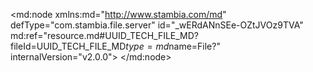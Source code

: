 <?xml version="1.0" encoding="UTF-8"?>
<md:node xmlns:md="http://www.stambia.com/md" defType="com.stambia.file.server" id="_wERdANnSEe-OZtJVOz9TVA" md:ref="resource.md#UUID_TECH_FILE_MD?fileId=UUID_TECH_FILE_MD$type=md$name=File?" internalVersion="v2.0.0">
  <node defType="com.stambia.file.directory" id="_U0y-gNnTEe-ZLcaEU23iqA" name="source">
    <attribute defType="com.stambia.file.directory.path" id="_U138kNnTEe-ZLcaEU23iqA" value="C:\Users\derka\Downloads"/>
    <node defType="com.stambia.file.file" id="_U2H0MNnTEe-ZLcaEU23iqA" name="Article">
      <attribute defType="com.stambia.file.file.type" id="_U4PUENnTEe-ZLcaEU23iqA" value="DELIMITED"/>
      <attribute defType="com.stambia.file.file.lineSeparator" id="_U4oVoNnTEe-ZLcaEU23iqA" value="0D0A"/>
      <attribute defType="com.stambia.file.file.fieldSeparator" id="_U4qK0NnTEe-ZLcaEU23iqA" value="3B"/>
      <attribute defType="com.stambia.file.file.decimalSeparator" id="_U4tOINnTEe-ZLcaEU23iqA" value="2E"/>
      <attribute defType="com.stambia.file.file.lineToSkip" id="_U4xfkNnTEe-ZLcaEU23iqA" value="0"/>
      <attribute defType="com.stambia.file.file.lastLineToSkip" id="_U4zUwNnTEe-ZLcaEU23iqA" value="0"/>
      <attribute defType="com.stambia.file.file.header" id="_U41xANnTEe-ZLcaEU23iqA" value="1"/>
      <attribute defType="com.stambia.file.file.physicalName" id="_X5O_4NnTEe-ZLcaEU23iqA" value="Article_202408.csv"/>
      <attribute defType="com.stambia.file.file.stringDelimiter" id="_FPhTsNqMEe-2vscanfRwMw" value="22"/>
      <node defType="com.stambia.file.field" id="__Rgm3NnTEe-ZLcaEU23iqA" name="LIB_CAT" position="13">
        <attribute defType="com.stambia.file.field.size" id="__Rgm3dnTEe-ZLcaEU23iqA" value="68"/>
        <attribute defType="com.stambia.file.field.type" id="__Rgm3tnTEe-ZLcaEU23iqA" value="String"/>
        <attribute defType="com.stambia.file.field.physicalName" id="__Rgm39nTEe-ZLcaEU23iqA" value="LIB_CAT"/>
      </node>
      <node defType="com.stambia.file.field" id="__RfYoNnTEe-ZLcaEU23iqA" name="COD_MRQ" position="1">
        <attribute defType="com.stambia.file.field.size" id="__Rf_sNnTEe-ZLcaEU23iqA" value="55"/>
        <attribute defType="com.stambia.file.field.type" id="__Rf_sdnTEe-ZLcaEU23iqA" value="String"/>
        <attribute defType="com.stambia.file.field.physicalName" id="__Rf_stnTEe-ZLcaEU23iqA" value="COD_MRQ"/>
      </node>
      <node defType="com.stambia.file.field" id="__Rf_u9nTEe-ZLcaEU23iqA" name="LIB_PRD" position="4">
        <attribute defType="com.stambia.file.field.size" id="__Rf_vNnTEe-ZLcaEU23iqA" value="100"/>
        <attribute defType="com.stambia.file.field.type" id="__Rf_vdnTEe-ZLcaEU23iqA" value="String"/>
        <attribute defType="com.stambia.file.field.physicalName" id="__Rf_vtnTEe-ZLcaEU23iqA" value="LIB_PRD"/>
      </node>
      <node defType="com.stambia.file.field" id="__RgmzNnTEe-ZLcaEU23iqA" name="PRX_VEN" position="9">
        <attribute defType="com.stambia.file.field.size" id="__RgmzdnTEe-ZLcaEU23iqA" value="57"/>
        <attribute defType="com.stambia.file.field.type" id="__RgmztnTEe-ZLcaEU23iqA" value="String"/>
        <attribute defType="com.stambia.file.field.physicalName" id="__Rgmz9nTEe-ZLcaEU23iqA" value="PRX_VEN"/>
      </node>
      <node defType="com.stambia.file.field" id="__Rgm2NnTEe-ZLcaEU23iqA" name="COD_CAT" position="12">
        <attribute defType="com.stambia.file.field.size" id="__Rgm2dnTEe-ZLcaEU23iqA" value="55"/>
        <attribute defType="com.stambia.file.field.type" id="__Rgm2tnTEe-ZLcaEU23iqA" value="String"/>
        <attribute defType="com.stambia.file.field.physicalName" id="__Rgm29nTEe-ZLcaEU23iqA" value="COD_CAT"/>
      </node>
      <node defType="com.stambia.file.field" id="__RgmyNnTEe-ZLcaEU23iqA" name="SS_FAM" position="8">
        <attribute defType="com.stambia.file.field.size" id="__RgmydnTEe-ZLcaEU23iqA" value="82"/>
        <attribute defType="com.stambia.file.field.type" id="__RgmytnTEe-ZLcaEU23iqA" value="String"/>
        <attribute defType="com.stambia.file.field.physicalName" id="__Rgmy9nTEe-ZLcaEU23iqA" value="SS_FAM"/>
      </node>
      <node defType="com.stambia.file.field" id="__Rgm0NnTEe-ZLcaEU23iqA" name="LIB_GEN" position="10">
        <attribute defType="com.stambia.file.field.size" id="__Rgm0dnTEe-ZLcaEU23iqA" value="58"/>
        <attribute defType="com.stambia.file.field.type" id="__Rgm0tnTEe-ZLcaEU23iqA" value="String"/>
        <attribute defType="com.stambia.file.field.physicalName" id="__Rgm09nTEe-ZLcaEU23iqA" value="LIB_GEN"/>
      </node>
      <node defType="com.stambia.file.field" id="__RgmwNnTEe-ZLcaEU23iqA" name="LIB_TAI" position="6">
        <attribute defType="com.stambia.file.field.size" id="__RgmwdnTEe-ZLcaEU23iqA" value="61"/>
        <attribute defType="com.stambia.file.field.type" id="__RgmwtnTEe-ZLcaEU23iqA" value="String"/>
        <attribute defType="com.stambia.file.field.physicalName" id="__Rgmw9nTEe-ZLcaEU23iqA" value="LIB_TAI"/>
      </node>
      <node defType="com.stambia.file.field" id="__RgmxNnTEe-ZLcaEU23iqA" name="FAM" position="7">
        <attribute defType="com.stambia.file.field.size" id="__RgmxdnTEe-ZLcaEU23iqA" value="77"/>
        <attribute defType="com.stambia.file.field.type" id="__RgmxtnTEe-ZLcaEU23iqA" value="String"/>
        <attribute defType="com.stambia.file.field.physicalName" id="__Rgmx9nTEe-ZLcaEU23iqA" value="FAM"/>
      </node>
      <node defType="com.stambia.file.field" id="__Rf_s9nTEe-ZLcaEU23iqA" name="LIB_MRQ" position="2">
        <attribute defType="com.stambia.file.field.size" id="__Rf_tNnTEe-ZLcaEU23iqA" value="77"/>
        <attribute defType="com.stambia.file.field.type" id="__Rf_tdnTEe-ZLcaEU23iqA" value="String"/>
        <attribute defType="com.stambia.file.field.physicalName" id="__Rf_ttnTEe-ZLcaEU23iqA" value="LIB_MRQ"/>
      </node>
      <node defType="com.stambia.file.field" id="__Rf_t9nTEe-ZLcaEU23iqA" name="COD_ART" position="3">
        <attribute defType="com.stambia.file.field.size" id="__Rf_uNnTEe-ZLcaEU23iqA" value="60"/>
        <attribute defType="com.stambia.file.field.type" id="__Rf_udnTEe-ZLcaEU23iqA" value="String"/>
        <attribute defType="com.stambia.file.field.physicalName" id="__Rf_utnTEe-ZLcaEU23iqA" value="COD_ART"/>
      </node>
      <node defType="com.stambia.file.field" id="__Rgm1NnTEe-ZLcaEU23iqA" name="CIB_TRN_AGE" position="11">
        <attribute defType="com.stambia.file.field.size" id="__Rgm1dnTEe-ZLcaEU23iqA" value="63"/>
        <attribute defType="com.stambia.file.field.type" id="__Rgm1tnTEe-ZLcaEU23iqA" value="String"/>
        <attribute defType="com.stambia.file.field.physicalName" id="__Rgm19nTEe-ZLcaEU23iqA" value="CIB_TRN_AGE"/>
      </node>
      <node defType="com.stambia.file.field" id="__Rf_v9nTEe-ZLcaEU23iqA" name="LIB_COL" position="5">
        <attribute defType="com.stambia.file.field.size" id="__Rf_wNnTEe-ZLcaEU23iqA" value="73"/>
        <attribute defType="com.stambia.file.field.type" id="__Rf_wdnTEe-ZLcaEU23iqA" value="String"/>
        <attribute defType="com.stambia.file.field.physicalName" id="__Rf_wtnTEe-ZLcaEU23iqA" value="LIB_COL"/>
      </node>
    </node>
    <node defType="com.stambia.file.file" id="_CW1Y0NtcEe-WqZzf9NOHeA" name="Ticket_test">
      <attribute defType="com.stambia.file.file.type" id="_CZUsINtcEe-WqZzf9NOHeA" value="DELIMITED"/>
      <attribute defType="com.stambia.file.file.lineSeparator" id="_CZcA4NtcEe-WqZzf9NOHeA" value="0D0A"/>
      <attribute defType="com.stambia.file.file.fieldSeparator" id="_CZdPANtcEe-WqZzf9NOHeA" value="7C"/>
      <attribute defType="com.stambia.file.file.decimalSeparator" id="_CZfEMNtcEe-WqZzf9NOHeA" value="2E"/>
      <attribute defType="com.stambia.file.file.lineToSkip" id="_CZhgcNtcEe-WqZzf9NOHeA" value="0"/>
      <attribute defType="com.stambia.file.file.lastLineToSkip" id="_CZiukNtcEe-WqZzf9NOHeA" value="0"/>
      <attribute defType="com.stambia.file.file.header" id="_CZj8sNtcEe-WqZzf9NOHeA" value="1"/>
      <attribute defType="com.stambia.file.file.physicalName" id="_DA5CcNtcEe-WqZzf9NOHeA" value="Ticket_test.csv"/>
      <node defType="com.stambia.file.field" id="_ImA3_dtcEe-WqZzf9NOHeA" name="COD_VEN" position="9">
        <attribute defType="com.stambia.file.field.size" id="_ImA3_ttcEe-WqZzf9NOHeA" value="55"/>
        <attribute defType="com.stambia.file.field.type" id="_ImA3_9tcEe-WqZzf9NOHeA" value="String"/>
        <attribute defType="com.stambia.file.field.physicalName" id="_ImA4ANtcEe-WqZzf9NOHeA" value="COD_VEN"/>
      </node>
      <node defType="com.stambia.file.field" id="_ImCGKttcEe-WqZzf9NOHeA" name="DAT_FRM" position="32">
        <attribute defType="com.stambia.file.field.size" id="_ImCGK9tcEe-WqZzf9NOHeA" value="50"/>
        <attribute defType="com.stambia.file.field.type" id="_ImCGLNtcEe-WqZzf9NOHeA" value="String"/>
        <attribute defType="com.stambia.file.field.physicalName" id="_ImCGLdtcEe-WqZzf9NOHeA" value="DAT_FRM"/>
      </node>
      <node defType="com.stambia.file.field" id="_ImA38dtcEe-WqZzf9NOHeA" name="NUM_TIC" position="6">
        <attribute defType="com.stambia.file.field.size" id="_ImA38ttcEe-WqZzf9NOHeA" value="12"/>
        <attribute defType="com.stambia.file.field.type" id="_ImA389tcEe-WqZzf9NOHeA" value="Numeric"/>
        <attribute defType="com.stambia.file.field.physicalName" id="_ImA39NtcEe-WqZzf9NOHeA" value="NUM_TIC"/>
      </node>
      <node defType="com.stambia.file.field" id="_ImBe9dtcEe-WqZzf9NOHeA" name="COD_DEV" position="13">
        <attribute defType="com.stambia.file.field.size" id="_ImBe9ttcEe-WqZzf9NOHeA" value="53"/>
        <attribute defType="com.stambia.file.field.type" id="_ImBe99tcEe-WqZzf9NOHeA" value="String"/>
        <attribute defType="com.stambia.file.field.physicalName" id="_ImBe-NtcEe-WqZzf9NOHeA" value="COD_DEV"/>
      </node>
      <node defType="com.stambia.file.field" id="_ImCGIdtcEe-WqZzf9NOHeA" name="LAT" position="30">
        <attribute defType="com.stambia.file.field.size" id="_ImCGIttcEe-WqZzf9NOHeA" value="12"/>
        <attribute defType="com.stambia.file.field.type" id="_ImCGI9tcEe-WqZzf9NOHeA" value="Numeric"/>
        <attribute defType="com.stambia.file.field.decimal" id="_ImCGJNtcEe-WqZzf9NOHeA" value="6"/>
        <attribute defType="com.stambia.file.field.physicalName" id="_ImCGJdtcEe-WqZzf9NOHeA" value="LAT"/>
      </node>
      <node defType="com.stambia.file.field" id="_ImA35dtcEe-WqZzf9NOHeA" name="LIB_MAG" position="3">
        <attribute defType="com.stambia.file.field.size" id="_ImA35ttcEe-WqZzf9NOHeA" value="70"/>
        <attribute defType="com.stambia.file.field.type" id="_ImA359tcEe-WqZzf9NOHeA" value="String"/>
        <attribute defType="com.stambia.file.field.physicalName" id="_ImA36NtcEe-WqZzf9NOHeA" value="LIB_MAG"/>
      </node>
      <node defType="com.stambia.file.field" id="_ImCGCNtcEe-WqZzf9NOHeA" name="COD_POS" position="24">
        <attribute defType="com.stambia.file.field.size" id="_ImCGCdtcEe-WqZzf9NOHeA" value="12"/>
        <attribute defType="com.stambia.file.field.type" id="_ImCGCttcEe-WqZzf9NOHeA" value="Numeric"/>
        <attribute defType="com.stambia.file.field.physicalName" id="_ImCGC9tcEe-WqZzf9NOHeA" value="COD_POS"/>
      </node>
      <node defType="com.stambia.file.field" id="_ImA3-dtcEe-WqZzf9NOHeA" name="COD_CAI" position="8">
        <attribute defType="com.stambia.file.field.size" id="_ImA3-ttcEe-WqZzf9NOHeA" value="12"/>
        <attribute defType="com.stambia.file.field.type" id="_ImA3-9tcEe-WqZzf9NOHeA" value="Numeric"/>
        <attribute defType="com.stambia.file.field.physicalName" id="_ImA3_NtcEe-WqZzf9NOHeA" value="COD_CAI"/>
      </node>
      <node defType="com.stambia.file.field" id="_ImA34dtcEe-WqZzf9NOHeA" name="LIB_ENS" position="2">
        <attribute defType="com.stambia.file.field.size" id="_ImA34ttcEe-WqZzf9NOHeA" value="56"/>
        <attribute defType="com.stambia.file.field.type" id="_ImA349tcEe-WqZzf9NOHeA" value="String"/>
        <attribute defType="com.stambia.file.field.physicalName" id="_ImA35NtcEe-WqZzf9NOHeA" value="LIB_ENS"/>
      </node>
      <node defType="com.stambia.file.field" id="_ImBfENtcEe-WqZzf9NOHeA" name="LIB_PAY" position="19">
        <attribute defType="com.stambia.file.field.size" id="_ImBfEdtcEe-WqZzf9NOHeA" value="56"/>
        <attribute defType="com.stambia.file.field.type" id="_ImBfEttcEe-WqZzf9NOHeA" value="String"/>
        <attribute defType="com.stambia.file.field.physicalName" id="_ImBfE9tcEe-WqZzf9NOHeA" value="LIB_PAY"/>
      </node>
      <node defType="com.stambia.file.field" id="_ImBfGNtcEe-WqZzf9NOHeA" name="ADR2" position="21">
        <attribute defType="com.stambia.file.field.size" id="_ImBfGdtcEe-WqZzf9NOHeA" value="67"/>
        <attribute defType="com.stambia.file.field.type" id="_ImBfGttcEe-WqZzf9NOHeA" value="String"/>
        <attribute defType="com.stambia.file.field.physicalName" id="_ImBfG9tcEe-WqZzf9NOHeA" value="ADR2"/>
      </node>
      <node defType="com.stambia.file.field" id="_ImA36dtcEe-WqZzf9NOHeA" name="COD_ART" position="4">
        <attribute defType="com.stambia.file.field.size" id="_ImA36ttcEe-WqZzf9NOHeA" value="12"/>
        <attribute defType="com.stambia.file.field.type" id="_ImA369tcEe-WqZzf9NOHeA" value="Numeric"/>
        <attribute defType="com.stambia.file.field.physicalName" id="_ImA37NtcEe-WqZzf9NOHeA" value="COD_ART"/>
      </node>
      <node defType="com.stambia.file.field" id="_ImCGENtcEe-WqZzf9NOHeA" name="REG_MAG" position="26">
        <attribute defType="com.stambia.file.field.size" id="_ImCGEdtcEe-WqZzf9NOHeA" value="68"/>
        <attribute defType="com.stambia.file.field.type" id="_ImCGEttcEe-WqZzf9NOHeA" value="String"/>
        <attribute defType="com.stambia.file.field.physicalName" id="_ImCGE9tcEe-WqZzf9NOHeA" value="REG_MAG"/>
      </node>
      <node defType="com.stambia.file.field" id="_ImCGBNtcEe-WqZzf9NOHeA" name="VIL_MAG" position="23">
        <attribute defType="com.stambia.file.field.size" id="_ImCGBdtcEe-WqZzf9NOHeA" value="60"/>
        <attribute defType="com.stambia.file.field.type" id="_ImCGBttcEe-WqZzf9NOHeA" value="String"/>
        <attribute defType="com.stambia.file.field.physicalName" id="_ImCGB9tcEe-WqZzf9NOHeA" value="VIL_MAG"/>
      </node>
      <node defType="com.stambia.file.field" id="_ImCGDNtcEe-WqZzf9NOHeA" name="DEP_MAG" position="25">
        <attribute defType="com.stambia.file.field.size" id="_ImCGDdtcEe-WqZzf9NOHeA" value="67"/>
        <attribute defType="com.stambia.file.field.type" id="_ImCGDttcEe-WqZzf9NOHeA" value="String"/>
        <attribute defType="com.stambia.file.field.physicalName" id="_ImCGD9tcEe-WqZzf9NOHeA" value="DEP_MAG"/>
      </node>
      <node defType="com.stambia.file.field" id="_ImA37dtcEe-WqZzf9NOHeA" name="DAT_HEU_TIC" position="5">
        <attribute defType="com.stambia.file.field.size" id="_ImA37ttcEe-WqZzf9NOHeA" value="69"/>
        <attribute defType="com.stambia.file.field.type" id="_ImA379tcEe-WqZzf9NOHeA" value="String"/>
        <attribute defType="com.stambia.file.field.physicalName" id="_ImA38NtcEe-WqZzf9NOHeA" value="DAT_HEU_TIC"/>
      </node>
      <node defType="com.stambia.file.field" id="_ImCGGNtcEe-WqZzf9NOHeA" name="EMAIL" position="28">
        <attribute defType="com.stambia.file.field.size" id="_ImCGGdtcEe-WqZzf9NOHeA" value="64"/>
        <attribute defType="com.stambia.file.field.type" id="_ImCGGttcEe-WqZzf9NOHeA" value="String"/>
        <attribute defType="com.stambia.file.field.physicalName" id="_ImCGG9tcEe-WqZzf9NOHeA" value="EMAIL"/>
      </node>
      <node defType="com.stambia.file.field" id="_ImBe_dtcEe-WqZzf9NOHeA" name="REM_LIN" position="15">
        <attribute defType="com.stambia.file.field.size" id="_ImBe_ttcEe-WqZzf9NOHeA" value="12"/>
        <attribute defType="com.stambia.file.field.type" id="_ImBe_9tcEe-WqZzf9NOHeA" value="Numeric"/>
        <attribute defType="com.stambia.file.field.decimal" id="_ImBfANtcEe-WqZzf9NOHeA" value="5"/>
        <attribute defType="com.stambia.file.field.physicalName" id="_ImBfAdtcEe-WqZzf9NOHeA" value="REM_LIN"/>
      </node>
      <node defType="com.stambia.file.field" id="_ImA4AdtcEe-WqZzf9NOHeA" name="QTE" position="10">
        <attribute defType="com.stambia.file.field.size" id="_ImA4AttcEe-WqZzf9NOHeA" value="12"/>
        <attribute defType="com.stambia.file.field.type" id="_ImA4A9tcEe-WqZzf9NOHeA" value="Numeric"/>
        <attribute defType="com.stambia.file.field.physicalName" id="_ImA4BNtcEe-WqZzf9NOHeA" value="QTE"/>
      </node>
      <node defType="com.stambia.file.field" id="_ImBfAttcEe-WqZzf9NOHeA" name="REM_TIC" position="16">
        <attribute defType="com.stambia.file.field.size" id="_ImBfA9tcEe-WqZzf9NOHeA" value="12"/>
        <attribute defType="com.stambia.file.field.type" id="_ImBfBNtcEe-WqZzf9NOHeA" value="Numeric"/>
        <attribute defType="com.stambia.file.field.decimal" id="_ImBfBdtcEe-WqZzf9NOHeA" value="5"/>
        <attribute defType="com.stambia.file.field.physicalName" id="_ImBfBttcEe-WqZzf9NOHeA" value="REM_TIC"/>
      </node>
      <node defType="com.stambia.file.field" id="_ImBe8NtcEe-WqZzf9NOHeA" name="MNT_TTC" position="12">
        <attribute defType="com.stambia.file.field.size" id="_ImBe8dtcEe-WqZzf9NOHeA" value="12"/>
        <attribute defType="com.stambia.file.field.type" id="_ImBe8ttcEe-WqZzf9NOHeA" value="Numeric"/>
        <attribute defType="com.stambia.file.field.decimal" id="_ImBe89tcEe-WqZzf9NOHeA" value="5"/>
        <attribute defType="com.stambia.file.field.physicalName" id="_ImBe9NtcEe-WqZzf9NOHeA" value="MNT_TTC"/>
      </node>
      <node defType="com.stambia.file.field" id="_ImA4BdtcEe-WqZzf9NOHeA" name="MNT_BRU" position="11">
        <attribute defType="com.stambia.file.field.size" id="_ImA4BttcEe-WqZzf9NOHeA" value="12"/>
        <attribute defType="com.stambia.file.field.type" id="_ImA4B9tcEe-WqZzf9NOHeA" value="Numeric"/>
        <attribute defType="com.stambia.file.field.decimal" id="_ImA4CNtcEe-WqZzf9NOHeA" value="5"/>
        <attribute defType="com.stambia.file.field.physicalName" id="_ImA4CdtcEe-WqZzf9NOHeA" value="MNT_BRU"/>
      </node>
      <node defType="com.stambia.file.field" id="_ImCGFNtcEe-WqZzf9NOHeA" name="TEL" position="27">
        <attribute defType="com.stambia.file.field.size" id="_ImCGFdtcEe-WqZzf9NOHeA" value="67"/>
        <attribute defType="com.stambia.file.field.type" id="_ImCGFttcEe-WqZzf9NOHeA" value="String"/>
        <attribute defType="com.stambia.file.field.physicalName" id="_ImCGF9tcEe-WqZzf9NOHeA" value="TEL"/>
      </node>
      <node defType="com.stambia.file.field" id="_ImBe-dtcEe-WqZzf9NOHeA" name="TX_TVA" position="14">
        <attribute defType="com.stambia.file.field.size" id="_ImBe-ttcEe-WqZzf9NOHeA" value="12"/>
        <attribute defType="com.stambia.file.field.type" id="_ImBe-9tcEe-WqZzf9NOHeA" value="Numeric"/>
        <attribute defType="com.stambia.file.field.physicalName" id="_ImBe_NtcEe-WqZzf9NOHeA" value="TX_TVA"/>
      </node>
      <node defType="com.stambia.file.field" id="_ImCGHNtcEe-WqZzf9NOHeA" name="LNG" position="29">
        <attribute defType="com.stambia.file.field.size" id="_ImCGHdtcEe-WqZzf9NOHeA" value="12"/>
        <attribute defType="com.stambia.file.field.type" id="_ImCGHttcEe-WqZzf9NOHeA" value="Numeric"/>
        <attribute defType="com.stambia.file.field.decimal" id="_ImCGH9tcEe-WqZzf9NOHeA" value="6"/>
        <attribute defType="com.stambia.file.field.physicalName" id="_ImCGINtcEe-WqZzf9NOHeA" value="LNG"/>
      </node>
      <node defType="com.stambia.file.field" id="_ImA39dtcEe-WqZzf9NOHeA" name="NUM_TIC_LIG" position="7">
        <attribute defType="com.stambia.file.field.size" id="_ImA39ttcEe-WqZzf9NOHeA" value="12"/>
        <attribute defType="com.stambia.file.field.type" id="_ImA399tcEe-WqZzf9NOHeA" value="Numeric"/>
        <attribute defType="com.stambia.file.field.physicalName" id="_ImA3-NtcEe-WqZzf9NOHeA" value="NUM_TIC_LIG"/>
      </node>
      <node defType="com.stambia.file.field" id="_ImBfDNtcEe-WqZzf9NOHeA" name="COD_PAY" position="18">
        <attribute defType="com.stambia.file.field.size" id="_ImBfDdtcEe-WqZzf9NOHeA" value="52"/>
        <attribute defType="com.stambia.file.field.type" id="_ImBfDttcEe-WqZzf9NOHeA" value="String"/>
        <attribute defType="com.stambia.file.field.physicalName" id="_ImBfD9tcEe-WqZzf9NOHeA" value="COD_PAY"/>
      </node>
      <node defType="com.stambia.file.field" id="_ImAQ0NtcEe-WqZzf9NOHeA" name="COD_ENS" position="1">
        <attribute defType="com.stambia.file.field.size" id="_ImAQ0dtcEe-WqZzf9NOHeA" value="53"/>
        <attribute defType="com.stambia.file.field.type" id="_ImAQ0ttcEe-WqZzf9NOHeA" value="String"/>
        <attribute defType="com.stambia.file.field.physicalName" id="_ImA34NtcEe-WqZzf9NOHeA" value="COD_ENS"/>
      </node>
      <node defType="com.stambia.file.field" id="_ImCGANtcEe-WqZzf9NOHeA" name="ADR3" position="22">
        <attribute defType="com.stambia.file.field.size" id="_ImCGAdtcEe-WqZzf9NOHeA" value="77"/>
        <attribute defType="com.stambia.file.field.type" id="_ImCGAttcEe-WqZzf9NOHeA" value="String"/>
        <attribute defType="com.stambia.file.field.physicalName" id="_ImCGA9tcEe-WqZzf9NOHeA" value="ADR3"/>
      </node>
      <node defType="com.stambia.file.field" id="_ImBfB9tcEe-WqZzf9NOHeA" name="TX_DEV" position="17">
        <attribute defType="com.stambia.file.field.size" id="_ImBfCNtcEe-WqZzf9NOHeA" value="12"/>
        <attribute defType="com.stambia.file.field.type" id="_ImBfCdtcEe-WqZzf9NOHeA" value="Numeric"/>
        <attribute defType="com.stambia.file.field.decimal" id="_ImBfCttcEe-WqZzf9NOHeA" value="5"/>
        <attribute defType="com.stambia.file.field.physicalName" id="_ImBfC9tcEe-WqZzf9NOHeA" value="TX_DEV"/>
      </node>
      <node defType="com.stambia.file.field" id="_ImBfFNtcEe-WqZzf9NOHeA" name="ADR1" position="20">
        <attribute defType="com.stambia.file.field.size" id="_ImBfFdtcEe-WqZzf9NOHeA" value="77"/>
        <attribute defType="com.stambia.file.field.type" id="_ImBfFttcEe-WqZzf9NOHeA" value="String"/>
        <attribute defType="com.stambia.file.field.physicalName" id="_ImBfF9tcEe-WqZzf9NOHeA" value="ADR1"/>
      </node>
      <node defType="com.stambia.file.field" id="_ImCGJttcEe-WqZzf9NOHeA" name="DAT_OUV" position="31">
        <attribute defType="com.stambia.file.field.size" id="_ImCGJ9tcEe-WqZzf9NOHeA" value="60"/>
        <attribute defType="com.stambia.file.field.type" id="_ImCGKNtcEe-WqZzf9NOHeA" value="String"/>
        <attribute defType="com.stambia.file.field.physicalName" id="_ImCGKdtcEe-WqZzf9NOHeA" value="DAT_OUV"/>
      </node>
      <node defType="com.stambia.file.field" id="_ImCGLttcEe-WqZzf9NOHeA" name="SCHEDULE" position="33">
        <attribute defType="com.stambia.file.field.size" id="_ImCGL9tcEe-WqZzf9NOHeA" value="188"/>
        <attribute defType="com.stambia.file.field.type" id="_ImCGMNtcEe-WqZzf9NOHeA" value="String"/>
        <attribute defType="com.stambia.file.field.physicalName" id="_ImCGMdtcEe-WqZzf9NOHeA" value="SCHEDULE"/>
      </node>
    </node>
  </node>
</md:node>